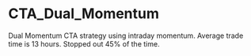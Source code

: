 # CTA_Dual_Momentum

Dual Momentum CTA strategy using intraday momentum. Average trade time is 13 hours. Stopped out 45% of the time. 
